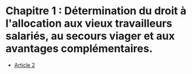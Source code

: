 # Chapitre 1 : Détermination du droit à l'allocation aux vieux travailleurs salariés, au secours viager et aux avantages complémentaires.

- [Article 2](article-2.md)
